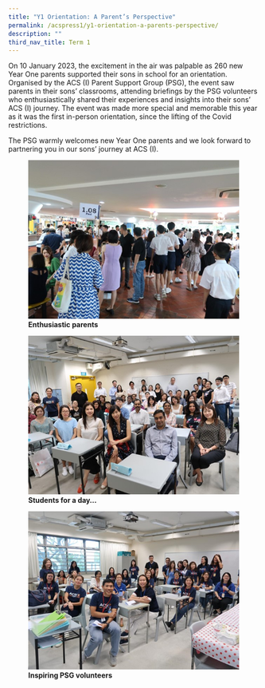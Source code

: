 ```yaml
---
title: "Y1 Orientation: A Parent’s Perspective"
permalink: /acspress1/y1-orientation-a-parents-perspective/
description: ""
third_nav_title: Term 1
---
```

On 10 January 2023, the excitement in the air was palpable as 260 new Year One parents supported their sons in school for an orientation. Organised by the ACS (I) Parent Support Group (PSG), the event saw parents in their sons’ classrooms, attending briefings by the PSG volunteers who enthusiastically shared their experiences and insights into their sons’ ACS (I) journey. The event was made more special and memorable this year as it was the first in-person orientation, since the lifting of the Covid restrictions.

The PSG warmly welcomes new Year One parents and we look forward to partnering you in our sons’ journey at ACS (I).

<figure>
<img src="/images/Picture20.jpg">
<figcaption> <strong>Enthusiastic parents</strong> </figcaption>
</figure>

<figure>
<img src="/images/Picture21.jpg">
<figcaption> <strong>Students for a day… </strong> </figcaption>
</figure>

<figure>
<img src="/images/Picture22.jpg">
<figcaption> <strong>Inspiring PSG volunteers</strong> </figcaption>
</figure>